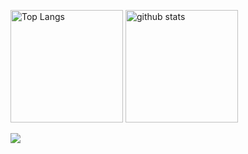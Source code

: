 
<p align="left"> 
  <img alt="Top Langs" height="180px" src="https://github-readme-stats.vercel.app/api?username=MK32A&layout=compact&count_private=true&show_icons=true&theme=cobalt" />
  <img alt="github stats" height="180px" src="https://github-readme-stats.vercel.app/api/top-langs/?username=MK32A&layout=compact&count_private=true&show_icons=true&theme=cobalt" />
</p>
<a href="https://github.com/anuraghazra/github-readme-stats">
  <img  src="https://github-profile-trophy.vercel.app/?username=MK32A&theme=onedark&column=7" />
</a>


<!--
**MK32A/MK32A** is a ✨ _special_ ✨ repository because its `README.md` (this file) appears on your GitHub profile.
 <img align="left" src="https://github-readme-stats.vercel.app/api?username=MK32A&count_private=true&show_icons=true" />
Here are some ideas to get you started:

- 🔭 I’m currently working on ...
- 🌱 I’m currently learning ...
- 👯 I’m looking to collaborate on ...
- 🤔 I’m looking for help with ...
- 💬 Ask me about ...
- 📫 How to reach me: ...
- 😄 Pronouns: ...
- ⚡ Fun fact: ...
-->

